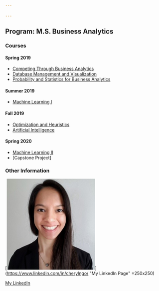 ```yaml
---

---
```

## Program: M.S. Business Analytics

### Courses
#### Spring 2019
- [Competing Through Business Analytics](/CTBA/index.md)
- [Database Management and Visualization](/DBMV/index.md)
- [Probability and Statistics for Business Analytics](/PSBA/index.md)
#### Summer 2019
- [Machine Learning I](/ML1/index.md)
#### Fall 2019
- [Optimization and Heuristics]()
- [Artificial Intelligence]()
#### Spring 2020
- [Machine Learning II]()
- [Capstone Project]

### Other Information

[![Headshot](pics/Headshot.png)](https://www.linkedin.com/in/cherylngo/ "My LinkedIn Page" =250x250)

[My LinkedIn](https://www.linkedin.com/in/cherylngo/)
